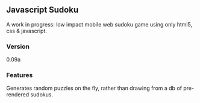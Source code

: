 ## Javascript Sudoku
A work in progress: low impact mobile web sudoku game using only html5, css & javascript.

### Version
0.09a

### Features
Generates random puzzles on the fly, rather than drawing from a db of pre-rendered sudokus.